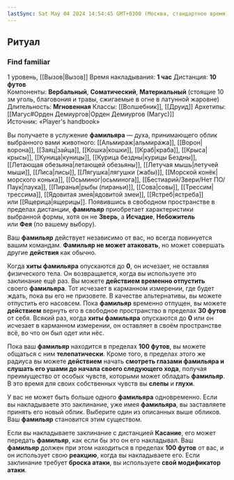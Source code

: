 ```yaml
---
lastSync: Sat May 04 2024 14:54:45 GMT+0300 (Москва, стандартное время)
---
```

## Ритуал
### Find familiar
1 уровень, [[Вызов|Вызов]]
Время накладывания: **1 час**
Дистанция: **10 футов**
Компоненты: **Вербальный**, **Соматический**, **Материальный** (стоящие 10 зм уголь, благовония и травы, сжигаемые в огне в латунной жаровне)
Длительность: **Мгновенная**
Классы: [[Волшебник]], [[Друид]]
Архетипы: [[Магус#Орден Демиургов|Орден Демиургов (Магус)]]
Источник: «Player's handbook»

Вы получаете в услужение **фамильяра** — духа, принимающего облик выбранного вами животного: [[Альмираж|альмиража]], [[Ворон|ворона]], [[Заяц|зайца]], [[Кошка|кошки]], [[Краб|краба]], [[Крыса|крысы]], [[Куница|куницы]], [[Курица бездны|курицы Бездны]], [[Летающая обезьяна|летающей обезьяны]], [[Летучая мышь|летучей мыши]], [[Лиса|лисы]], [[Лягушка|лягушки (жабы)]], [[Морской конёк|морского конька]], [[Осьминог|осьминога]], [[Бестиарий/Звери/Нет ПО/Паук|паука]], [[Пиранья|рыбы (пираньи)]], [[Сова|совы]], [[Трессим|трессима]], [[Ядовитая змея|ядовитой змеи]], [[Ястреб|ястреба]] или [[Ящерица|ящерицы]]. Появившись в свободном пространстве в пределах дистанции, **фамильяр** приобретает характеристики выбранной формы, хотя он не **Зверь**, а **Исчадие**, **Небожитель** или **Фея** (по вашему выбору).

Ваш **фамильяр** действует независимо от вас, но всегда повинуется вашим командам. **Фамильяр не может атаковать**, но может совершать другие **действия** как обычно.

Когда **хиты фамильяра** опускаются до **0**, он исчезает, не оставляя физического тела. Он возвращается, когда вы используете это заклинание ещё раз. Вы можете **действием временно отпустить** своего **фамильяра**. Тот исчезает в карманном измерении, где будет ждать, пока вы его не призовете. В качестве альтернативы, вы можете отпустить его насовсем. Пока **фамильяр** временно отпущен, вы можете **действием** вернуть его в свободное пространство в пределах **30 футов** от себя. Всякий раз, когда **хиты фамильяра** опускаются до **0** или он исчезает в карманном измерении, он оставляет в своём пространстве всё, во что он был одет или нёс.

Пока ваш **фамильяр** находится в пределах **100 футов**, вы можете общаться с ним **телепатически**. Кроме того, в пределах этого же радиуса вы можете **действием** начать **смотреть глазами фамильяра и слушать его ушами до начала своего следующего хода**, получая преимущество от особых чувств, которыми может обладать **фамильяр**. В это время для своих собственных чувств вы **слепы** и **глухи**.

У вас не может быть больше одного **фамильяра** одновременно. Если вы накладываете это заклинание, уже имея **фамильяра**, вы заставляете принять его новый облик. Выберите один из описанных выше обликов. Ваш **фамильяр** становится этим существом.

Если вы накладываете заклинание с дистанцией **Касание**, его может передать **фамильяр**, как если бы это он его накладывал. Ваш **фамильяр** должен при этом находиться в пределах **100 футов** от вас, и он использует свою **реакцию**, когда вы накладываете его. Если заклинание требует **броска атаки**, вы используете **свой модификатор атаки**.
